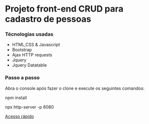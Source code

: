 <h1>Projeto front-end CRUD para cadastro de pessoas</h1>

<h3>Técnologias usadas</h3>
<ul>
  <li>HTML,CSS & Javascript</li>
  <li>Bootstrap</li>
  <li>Ajax HTTP requests</li>
  <li>Jquery</li>
  <li>Jquery Datatable</li>
</ul>


<h3>Passo a passo</h3>

<p/>
<p>Abra o console após fazer o clone e execute os seguintes comandos:</p>

<p>npm install</p>
<p>npx http-server -p 8080</p>

<a href="http://127.0.0.1:8080" target="_blank">Acesso rápido</a>
